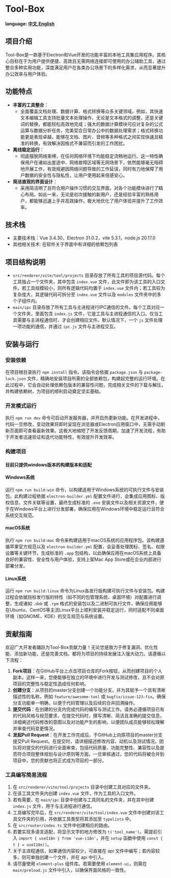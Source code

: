 # Tool-Box

**language:  [中文](README_zh.md),[English](README.md)**

## 项目介绍
Tool-Box是一款基于Electron和Vue开发的功能丰富的本地工具集应用程序。其核心目标在于为用户提供便捷、高效且无需网络连接即可使用的办公辅助工具，通过整合多种实用功能，深度满足用户在各类办公场景下的多样化需求，从而显著提升办公效率与用户体验。

## 功能特点
- **丰富的工具整合**：
    - 全面覆盖文档处理、数据计算、格式转换等众多关键领域。例如，其快速文本编辑工具支持批量文本处理操作，无论是文本格式的调整，还是关键词的替换，都能轻松高效地完成；强大的数据计算模块可应对复杂的公式运算与数据分析任务，完美契合日常办公中的数据处理需求；格式转换功能更是表现卓越，能够在文档、图片、音频等多种格式之间实现快速且精准的转换，有效解决因格式不兼容而引发的工作困扰。
- **离线稳定运行**：
    - 彻底摆脱网络束缚，在任何网络环境下均能稳定流畅地运行。这一特性确保用户在诸如出差途中、网络故障区域等无网场景下，依然能够毫无阻碍地开展工作，有效规避因网络问题导致的工作延误，同时有力地保障了用户数据的安全性与隐私性，让用户使用起来倍感安心。
- **简洁直观的界面设计**：
    - 采用简洁明了且符合用户操作习惯的交互界面，对各个功能模块进行了精心布局。如此一来，无论是初次接触的新用户，还是经验丰富的熟练用户，都能够迅速上手并高效操作，极大地优化了用户体验并提升了工作效率。

## 技术栈
- 主要技术栈：Vue 3.4.30，Electron 31.0.2，vite 5.3.1，node.js 20.17.0
- 其他相关技术: 在软件关于界面中有详细的依赖包列表

## 项目结构说明
- `src/renderer/vite/tool/projects` 目录存放了所有工具的项目源代码。每个工具独占一个文件夹，其中包含 `index.vue` 文件，此文件即为该工具的入口文件。若工具规模较小，则所有逻辑代码均置于 `index.vue` 文件内；若工具较为复杂庞大，其逻辑代码可拆分至 `index.vue` 文件以及 `modules` 文件夹中的多个子组件内。
- `main/ipc` 目录存放了所有工具与主进程进行IPC通信的文件。每个工具对应一个文件夹，里面包含 `index.js` 文件，它是工具与主进程通信的入口。仅当工具需要与主进程通信时，才会创建相应文件。默认情况下，一个 `js` 文件处理一项功能的通信，并通过 `ipc.js` 文件与主进程交互。

## 安装与运行

### 安装依赖
在项目根目录执行 `npm install` 指令。该指令会依据 `package.json` 与 `package-lock.json` 文件，精确地安装项目所需的全部依赖包，构建起完整的运行环境。在此过程中，它会自动处理依赖包版本的兼容性问题，完成相关文件的下载与解压，并构建依赖树，为项目的顺利启动奠定坚实基础。

### 开发模式运行
执行 `npm run dev` 命令可启动开发服务器，并开启热更新功能。在开发进程中，代码一旦修改，变动效果将即时呈现在浏览器或Electron应用窗口中，无需手动刷新页面即可查看最新效果。这极大地缩短了开发反馈周期，加速了开发流程，有助于开发者迅速验证和迭代功能特性，有效提升开发效率。

### 构建项目
#### 目前只提供windows版本的构建版本和适配
#### Windows系统
运行 `npm run build:win` 命令，以构建适用于Windows系统的可执行文件与安装包。此构建过程依据 `electron-builder.yml` 配置文件进行，会集成应用图标、版权信息、文件关联等设置，最终生成标准的 `.exe` 安装文件以及相关资源文件，便于在Windows平台上进行分发部署，确保应用在Windows环境中稳定运行且符合系统交互规范。
#### macOS系统
执行 `npm run build:mac` 命令来构建适用于macOS系统的应用程序包。该构建遵循苹果官方规范以及 `electron-builder.yml` 配置，会妥善处理图标、签名、权限设置等关键环节，生成标准的 `.app` 包结构，以此确保应用在macOS系统上具备良好的兼容性、安全性与用户体验，支持上架Mac App Store或在企业内部进行部署分发。
#### Linux系统
运行 `npm run build:linux` 命令为Linux各发行版构建可执行文件与安装包。构建过程会依据目标发行版的特性（如不同的包管理系统、桌面环境）对配置进行调整，生成诸如 `.deb` 或 `.rpm` 格式的安装包以及二进制可执行文件，确保应用能够在Ubuntu、CentOS等主流Linux平台上顺利安装并稳定运行，同时适配不同桌面环境（如GNOME、KDE）的交互规范与系统设置。

## 贡献指南
欢迎广大开发者踊跃为Tool-Box贡献力量！无论您是致力于修复漏洞、优化性能、添加新功能，还是完善文档，都将为项目的持续发展注入强大动力。请遵循以下流程：
1. **Fork项目**：在GitHub平台上点击项目仓库的Fork按钮，从而创建项目的个人副本。这样一来，您便能够在独立的环境中进行开发与测试修改，且不会对原项目的完整性与稳定性造成任何影响。
2. **创建分支**：从项目的master分支创建一个功能分支，并为其赋予一个具有清晰描述性的名称，例如 `feature/awesome-tool` 或 `bugfix/issue-123-fix`。确保分支功能单一明确，以便于代码管理以及后续的合并回溯操作。
3. **提交代码**：在创建的分支内完成代码的编写与测试工作。请务必遵循项目已有的代码风格与规范要求，在提交代码时，撰写清晰、简洁且准确的提交信息，详细阐述代码修改的意图以及对功能产生的影响，以便团队成员能够轻松理解并审查代码变更情况。
4. **发起Pull Request**：在开发工作完成后，于GitHub上向原项目的master分支提交Pull Request。在提交时，请详细描述修改内容、动机以及测试情况。团队将对提交的代码进行全面审查，包括代码质量、功能完整性、兼容性以及是否符合项目整体规划与设计原则等方面。一旦审核通过，您的代码将被合并到项目中，您的贡献也将正式成为项目的一部分。

### 工具编写简易流程
1. 在 `src/renderer/vite/tool/projects` 目录中创建工具对应的文件夹。
2. 在该工具文件夹内创建 `index.vue` 文件，作为工具的入口文件。
3. 若有需要，在 `main/ipc` 目录中创建与工具同名的文件夹，并在其中创建 `index.js` 文件，用于与主进程进行通信。
4. 工具编写完毕后，在 `src/renderer/vite/tool/index.vue` 文件中创建对该工具文件夹的引用，并依据工具类型将其添加至 `typelists` 中。
5. 在 `src/router/index.ts` 文件中创建相应的路由。
6. 若要实现多语言适配，将显示文字的地方修改为 `t('tool_name')`。需提前引入 `import { useI18n } from 'vue-i18n'`，并在 `setup` 函数中使用 `const { t } = useI18n()`。
7. 关于主进程通信，如果通信内容较少，可直接在 api 文件中编写；若内容较多，则可单独创建一个文件，并在 api 中引入。
8. 请尽量使用 `element-plus` 组件库。若需要使用 `element-ui`，则需在 `main/preload.js` 文件中引入，以确保界面风格的一致性。
